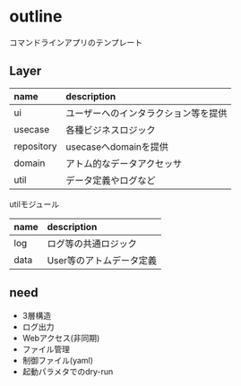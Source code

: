 # outline

コマンドラインアプリのテンプレート

## Layer

| name | description |
| :----- | :----- |
| ui | ユーザーへのインタラクション等を提供 |
| usecase | 各種ビジネスロジック |
| repository | usecaseへdomainを提供 |
| domain | アトム的なデータアクセッサ |
| util | データ定義やログなど |

utilモジュール

| name | description |
| :----- | :----- |
| log | ログ等の共通ロジック |
| data | User等のアトムデータ定義 |

## need

+ 3層構造
+ ログ出力
+ Webアクセス(非同期)
+ ファイル管理
+ 制御ファイル(yaml)
+ 起動パラメタでのdry-run